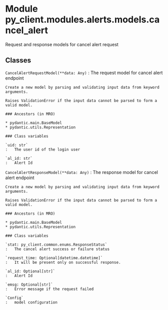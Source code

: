 Module py_client.modules.alerts.models.cancel_alert
===================================================
Request and response models for cancel alert request

Classes
-------

`CancelAlertRequestModel(**data: Any)`
:   The request model for cancel alert endpoint
    
    Create a new model by parsing and validating input data from keyword arguments.
    
    Raises ValidationError if the input data cannot be parsed to form a valid model.

    ### Ancestors (in MRO)

    * pydantic.main.BaseModel
    * pydantic.utils.Representation

    ### Class variables

    `uid: str`
    :   The user id of the login user

    `al_id: str`
    :   Alert Id

`CancelAlertResponseModel(**data: Any)`
:   The response model for cancel alert endpoint
    
    Create a new model by parsing and validating input data from keyword arguments.
    
    Raises ValidationError if the input data cannot be parsed to form a valid model.

    ### Ancestors (in MRO)

    * pydantic.main.BaseModel
    * pydantic.utils.Representation

    ### Class variables

    `stat: py_client.common.enums.ResponseStatus`
    :   The cancel alert success or failure status

    `request_time: Optional[datetime.datetime]`
    :   It will be present only on successful response.

    `al_id: Optional[str]`
    :   Alert Id

    `emsg: Optional[str]`
    :   Error message if the request failed

    `Config`
    :   model configuration